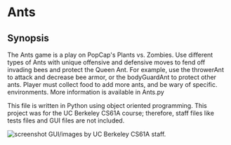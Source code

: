 # Ants
Synopsis
------------
The Ants game is a play on PopCap's Plants vs. Zombies. Use different 
types of Ants with unique offensive and defensive moves to fend off 
invading bees and protect the Queen Ant. For example, use the throwerAnt
to attack and decrease bee armor, or the bodyGuardAnt to protect other 
ants. Player must collect food to add more ants, and be wary of specific.
environments. More information is available in Ants.py

This file is written in Python using object oriented programming. This project 
was for the UC Berkeley CS61A course; therefore, staff files like tests files 
and GUI files are not included. 

![screenshot](https://cloud.githubusercontent.com/assets/12720744/12224452/af023f5c-b7a5-11e5-9008-954661b340d3.png)
GUI/images by UC Berkeley CS61A staff.


